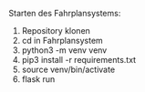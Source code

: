 Starten des Fahrplansystems:
1. Repository klonen
2. cd in Fahrplansystem
3. python3 -m venv venv
4. pip3 install -r requirements.txt
5. source venv/bin/activate 
6. flask run

